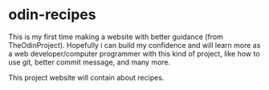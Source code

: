 # odin-recipes
This is my first time making a website with better guidance (from TheOdinProject). Hopefully i can build my confidence and will learn more as a web developer/computer programmer with this kind of project, like how to use git, better commit message, and many more.

This project website will contain about recipes.